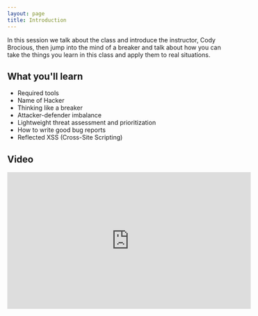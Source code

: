 ```yaml
---
layout: page
title: Introduction
---
```


In this session we talk about the class and introduce the instructor, Cody Brocious, then jump into the mind of a breaker and talk about how you can take the things you learn in this class and apply them to real situations.

What you'll learn
-----------------

- Required tools
- Name of Hacker
- Thinking like a breaker
- Attacker-defender imbalance
- Lightweight threat assessment and prioritization
- How to write good bug reports
- Reflected XSS (Cross-Site Scripting)

Video
-----

<div class="container">
	<iframe width="560" height="315" src="https://www.youtube-nocookie.com/embed/zPYfT9azdK8" frameborder="0" allow="accelerometer; autoplay; encrypted-media; gyroscope; picture-in-picture" allowfullscreen></iframe>
</div>
